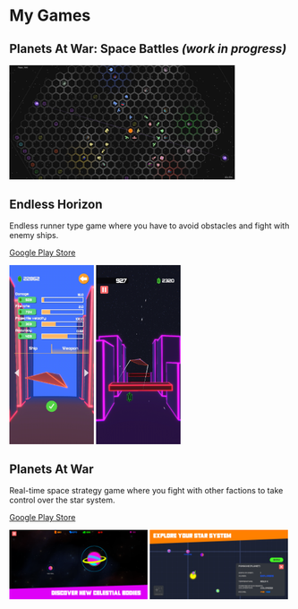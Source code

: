 # My Games

## Planets At War: Space Battles *(work in progress)*

<p float="left">
  <img src="images/pawsb-1.jpg" width="80%" />
</p>

## Endless Horizon

Endless runner type game where you have to avoid obstacles and fight with enemy ships.

[Google Play Store](https://play.google.com/store/apps/details?id=com.SpaceOver.EndlessHorizon)
<p float="left">
  <img src="images/eh-1.jpg" width="30%" />
  <img src="images/eh-2.jpg" width="30%" /> 
</p>

## Planets At War

Real-time space strategy game where you fight with other factions to take control over the star system.

[Google Play Store](https://play.google.com/store/apps/details?id=com.SpaceOver.PlanetsAtWar)
<p float="left">
  <img src="images/paw-1.jpg" width="49%" />
  <img src="images/paw-2.jpg" width="49%" /> 
</p>